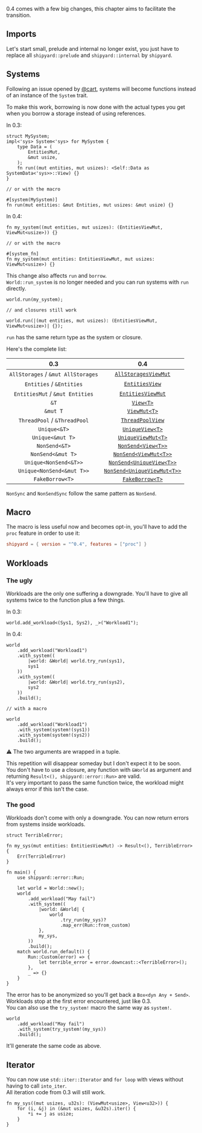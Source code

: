 0.4 comes with a few big changes, this chapter aims to facilitate the transition.

## Imports

Let's start small, prelude and internal no longer exist, you just have to replace all `shipyard::prelude` and `shipyard::internal` by `shipyard`.

## Systems

Following an issue opened by [@cart](https://github.com/cart), systems will become functions instead of an instance of the `System` trait.  

To make this work, borrowing is now done with the actual types you get when you borrow a storage instead of using references.  

In 0.3:
```rust, noplaypen
struct MySystem;
impl<'sys> System<'sys> for MySystem {
    type Data = (
        EntitiesMut,
        &mut usize,
    );
    fn run((mut entities, mut usizes): <Self::Data as SystemData<'sys>>::View) {}
}

// or with the macro

#[system(MySystem)]
fn run(mut entities: &mut Entities, mut usizes: &mut usize) {}
```
In 0.4:
```rust, noplaypen
fn my_system((mut entities, mut usizes): (EntitiesViewMut, ViewMut<usize>)) {}

// or with the macro

#[system_fn]
fn my_system(mut entities: EntitiesViewMut, mut usizes: ViewMut<usize>) {}
```

This change also affects `run` and `borrow`.  
`World::run_system` is no longer needed and you can run systems with `run` directly.

```rust, noplaypen
world.run(my_system);

// and closures still work

world.run(|(mut entities, mut usizes): (EntitiesViewMut, ViewMut<usize>)| {});
```

`run` has the same return type as the system or closure.

Here's the complete list:

0.3|0.4
:---:|:---:
`AllStorages` / `&mut AllStorages`|[`AllStoragesViewMut`](https://docs.rs/shipyard/lastest/shipyard/struct.AllStoragesViewMut.html)
`Entities` / `&Entities`|[`EntitiesView`](https://docs.rs/shipyard/lastest/shipyard/struct.EntitiesView.html)
`EntitiesMut` / `&mut Entities`|[`EntitiesViewMut`](https://docs.rs/shipyard/lastest/shipyard/struct.EntitiesViewMut.html)
`&T`|[`View<T>`](https://docs.rs/shipyard/lastest/shipyard/struct.View.html)
`&mut T`|[`ViewMut<T>`](https://docs.rs/shipyard/lastest/shipyard/struct.ViewMut.html)
`ThreadPool` / `&ThreadPool`|[`ThreadPoolView`](https://docs.rs/shipyard/lastest/shipyard/struct.ThreadPoolView.html)
`Unique<&T>`|[`UniqueView<T>`](https://docs.rs/shipyard/lastest/shipyard/struct.UniqueView.html)
`Unique<&mut T>`|[`UniqueViewMut<T>`](https://docs.rs/shipyard/lastest/shipyard/struct.UniqueViewMut.html)
`NonSend<&T>`|[`NonSend<View<T>>`](https://docs.rs/shipyard/lastest/shipyard/struct.NonSend.html)
`NonSend<&mut T>`|[`NonSend<ViewMut<T>>`](https://docs.rs/shipyard/lastest/shipyard/struct.NonSend.html)
`Unique<NonSend<&T>>`|[`NonSend<UniqueView<T>>`](https://docs.rs/shipyard/lastest/shipyard/struct.NonSend.html)
`Unique<NonSend<&mut T>>`|[`NonSend<UniqueViewMut<T>>`](https://docs.rs/shipyard/lastest/shipyard/struct.NonSend.html)
`FakeBorrow<T>`|[`FakeBorrow<T>`](https://docs.rs/shipyard/lastest/shipyard/struct.FakeBorrow.html)

`NonSync` and `NonSendSync` follow the same pattern as `NonSend`.

## Macro

The macro is less useful now and becomes opt-in, you'll have to add the `proc` feature in order to use it:
```toml
shipyard = { version = "^0.4", features = ["proc"] }
```

## Workloads

### The ugly

Workloads are the only one suffering a downgrade. You'll have to give all systems twice to the function plus a few things.

In 0.3:
```rust, noplaypen
world.add_workload<(Sys1, Sys2), _>("Workload1");
```
In 0.4:
```rust, noplaypen
world
    .add_workload("Workload1")
    .with_system((
        |world: &World| world.try_run(sys1),
        sys1
    ))
    .with_system((
        |world: &World| world.try_run(sys2),
        sys2
    ))
    .build();

// with a macro

world
    .add_workload("Workload1")
    .with_system(system!(sys1))
    .with_system(system!(sys2))
    .build();
```

⚠️ The two arguments are wrapped in a tuple.

This repetition will disappear someday but I don't expect it to be soon.  
You don't have to use a closure, any function with `&World` as argument and returning `Result<(), shipyard::error::Run>` are valid.  
It's very important to pass the same function twice, the workload might always error if this isn't the case.

### The good

Workloads don't come with only a downgrade. You can now return errors from systems inside workloads.

```rust, noplaypen
struct TerribleError;

fn my_sys(mut entities: EntitiesViewMut) -> Result<(), TerribleError> {
    Err(TerribleError)
}

fn main() {
    use shipyard::error::Run;

    let world = World::new();
    world
        .add_workload("May fail")
        .with_system((
            |world: &World| {
                world
                    .try_run(my_sys)?
                    .map_err(Run::from_custom)
            },
            my_sys,
        ))
        .build();
    match world.run_default() {
        Run::Custom(error) => {
            let terrible_error = error.downcast::<TerribleError>();
        },
        _ => {}
    }
}
```

The error has to be anonymized so you'll get back a `Box<dyn Any + Send>`.  
Workloads stop at the first error encountered, just like 0.3.  
You can also use the `try_system!` macro the same way as `system!`.

```rust, noplaypen
world
    .add_workload("May fail")
    .with_system(try_system!(my_sys))
    .build();
```
It'll generate the same code as above.

## Iterator

You can now use `std::iter::Iterator` and `for loop` with views without having to call `into_iter`.  
All iteration code from 0.3 will still work.

```rust, noplaypen
fn my_sys((mut usizes, u32s): (ViewMut<usize>, View<u32>)) {
    for (i, &j) in (&mut usizes, &u32s).iter() {
        *i += j as usize;
    }
}
```
